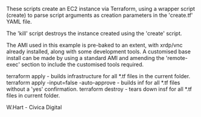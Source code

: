 These scripts create an EC2 instance via Terraform, using a wrapper script (create)
to parse script arguments as creation parameters in the 'create.tf' YAML file.

The 'kill' script destroys the instance created using the 'create' script.

The AMI used in this example is pre-baked to an extent, with xrdp/vnc already
installed, along with some development tools. A customised base install can be made
by using a standard AMI and amending the 'remote-exec' section to include the 
customised tools required.
 
terraform apply - builds infrastructure for all *.tf files in the current folder.
terraform apply -input=false -auto-approve - builds inf for all *.tf files without a 'yes' confirmation.
terraform destroy - tears down insf for all *.tf files in current folder.

W.Hart - Civica Digital
